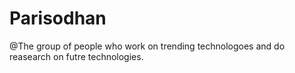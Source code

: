 # Parisodhan

@The group of people who work on trending technologoes and do reasearch on futre technologies.
